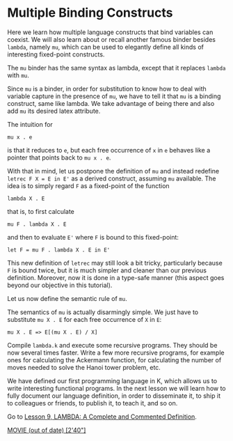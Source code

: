 <!-- Copyright (c) 2012-2019 K Team. All Rights Reserved. -->

# Multiple Binding Constructs

Here we learn how multiple language constructs that bind variables can
coexist. We will also learn about or recall another famous binder besides
`lambda`, namely `mu`, which can be used to elegantly define all kinds of
interesting fixed-point constructs.

The `mu` binder has the same syntax as lambda, except that it replaces
`lambda` with `mu`.

Since `mu` is a binder, in order for substitution to know how to deal with
variable capture in the presence of `mu`, we have to tell it that `mu` is a
binding construct, same like lambda.  We take advantage of being there and
also add `mu` its desired latex attribute.

The intuition for

    mu x . e

is that it reduces to `e`, but each free occurrence of `x` in `e` behaves
like a pointer that points back to `mu x . e`.

With that in mind, let us postpone the definition of `mu` and instead redefine
`letrec F X = E in E'` as a derived construct, assuming `mu` available.  The
idea is to simply regard `F` as a fixed-point of the function

    lambda X . E

that is, to first calculate

    mu F . lambda X . E

and then to evaluate `E'` where `F` is bound to this fixed-point:

    let F = mu F . lambda X . E in E'

This new definition of `letrec` may still look a bit tricky, particularly
because `F` is bound twice, but it is much simpler and cleaner than our
previous definition.  Moreover, now it is done in a type-safe manner
(this aspect goes beyond our objective in this tutorial).

Let us now define the semantic rule of `mu`.

The semantics of `mu` is actually disarmingly simple.  We just have to
substitute `mu X . E` for each free occurrence of `X` in `E`:

    mu X . E => E[(mu X . E) / X]

Compile `lambda.k` and execute some recursive programs.  They should be now
several times faster.  Write a few more recursive programs, for example ones
for calculating the Ackermann function, for calculating the number of moves
needed to solve the Hanoi tower problem, etc.

We have defined our first programming language in K, which allows us to
write interesting functional programs.  In the next lesson we will learn how
to fully document our language definition, in order to disseminate it, to ship
it to colleagues or friends, to publish it, to teach it, and so on.

Go to [Lesson 9, LAMBDA: A Complete and Commented Definition](../lesson_9/README.md).

[MOVIE (out of date) [2'40"]](http://youtu.be/Ox4uXDpcY64)
